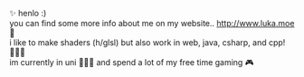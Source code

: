 ✨ henlo :)
<br>
you can find some more info about me on my website.. http://www.luka.moe 🌙
<br>
i like to make shaders (h/glsl) but also work in web, java, csharp, and cpp! 👩🏼‍💻
<br>
im currently in uni 👩🏼‍💻 and spend a lot of my free time gaming 🎮
<!--
**lukasong/lukasong** is a ✨ _special_ ✨ repository because its `README.md` (this file) appears on your GitHub profile.

Here are some ideas to get you started:

- 🔭 I’m currently working on ...
- 🌱 I’m currently learning ...
- 👯 I’m looking to collaborate on ...
- 🤔 I’m looking for help with ...
- 💬 Ask me about ...
- 📫 How to reach me: ...
- 😄 Pronouns: ...
- ⚡ Fun fact: ...
-->
